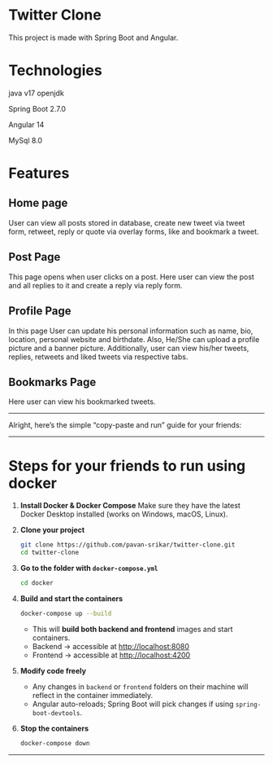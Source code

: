 # Twitter Clone 
This project is made with Spring Boot and Angular.


# Technologies
java v17 openjdk

Spring Boot 2.7.0

Angular 14

MySql 8.0
# Features

## Home page
User can view all posts stored in database, create new tweet via tweet form, retweet, reply or quote via overlay forms, like and bookmark a tweet.

## Post Page
This page opens when user clicks on a post. Here user can view the post and all replies to it and create a reply via reply form.

## Profile Page
In this page User can update his personal information such as name, bio, location, personal website and birthdate. 
Also, He/She can upload a profile picture and a banner picture. Additionally, user can view his/her tweets, replies, retweets and liked tweets via respective tabs.

## Bookmarks Page
Here user can view his bookmarked tweets.


--------------------------

Alright, here’s the simple “copy-paste and run” guide for your friends:

---

# **Steps for your friends to run using docker**

1. **Install Docker & Docker Compose**
   Make sure they have the latest Docker Desktop installed (works on Windows, macOS, Linux).

2. **Clone your project**

   ```bash
   git clone https://github.com/pavan-srikar/twitter-clone.git
   cd twitter-clone
   ```

3. **Go to the folder with `docker-compose.yml`**

   ```bash
   cd docker  
   ```

4. **Build and start the containers**

   ```bash
   docker-compose up --build
   ```

   * This will **build both backend and frontend** images and start containers.
   * Backend → accessible at [http://localhost:8080](http://localhost:8080)
   * Frontend → accessible at [http://localhost:4200](http://localhost:4200)

5. **Modify code freely**

   * Any changes in `backend` or `frontend` folders on their machine will reflect in the container immediately.
   * Angular auto-reloads; Spring Boot will pick changes if using `spring-boot-devtools`.

6. **Stop the containers**

   ```bash
   docker-compose down
   ```

---
